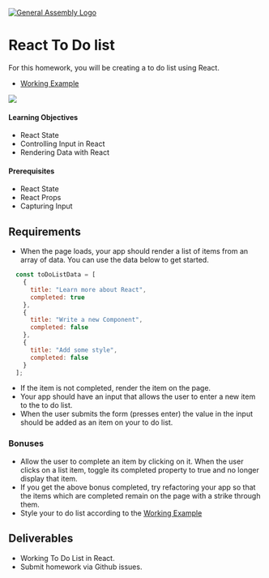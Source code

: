 [![General Assembly Logo](https://camo.githubusercontent.com/1a91b05b8f4d44b5bbfb83abac2b0996d8e26c92/687474703a2f2f692e696d6775722e636f6d2f6b6538555354712e706e67)](https://generalassemb.ly)

# React To Do list

For this homework, you will be creating a to do list using React. 
- [Working Example](https://2s8g5.csb.app/)

<img src="https://i.imgur.com/47LwvRJ.png"/>

#### Learning Objectives

- React State
- Controlling Input in React
- Rendering Data with React

#### Prerequisites

- React State
- React Props
- Capturing Input

## Requirements
- When the page loads, your app should render a list of items from an array of data. You can use the data below to get started.

```js
  const toDoListData = [
    {
      title: "Learn more about React",
      completed: true
    },
    {
      title: "Write a new Component",
      completed: false
    },
    {
      title: "Add some style",
      completed: false
    }
  ];
```

- If the item is not completed, render the item on the page.
- Your app should have an input that allows the user to enter a new item to the to do list.
- When the user submits the form (presses enter) the value in the input should be added as an item on your to do list. 

### Bonuses
- Allow the user to complete an item by clicking on it. When the user clicks on a list item, toggle its completed property to true and no longer display that item. 
- If you get the above bonus completed, try refactoring your app so that the items which are completed remain on the page with a strike through them.
- Style your to do list according to the [Working Example](https://2s8g5.csb.app/) 

## Deliverables

- Working To Do List in React. 
- Submit homework via Github issues.
